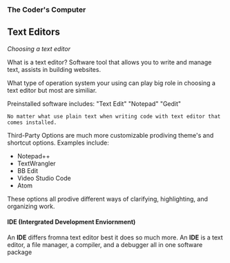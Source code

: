### The Coder's Computer
## Text Editors

*Choosing a text editor*

What is a text editor?
  Software tool that allows you to write and manage text, assists in building websites.

What type of operation system your using can play big role in choosing a text editor but most are similiar.

Preinstalled software includes:
"Text Edit" "Notepad" "Gedit"

`No matter what use plain text when writing code with text editor that comes installed.`

Third-Party Options are much more customizable prodiving theme's and shortcut options. Examples include:
- Notepad++
- TextWrangler
- BB Edit
- Video Studio Code
- Atom

These options all prodive different ways of clarifying, highlighting, and organizing work.

#### IDE (Intergrated Development Enviornment)

An **IDE** differs fromna text editor best it does so much more. 
An **IDE** is a text editor, a file manager, a compiler, and a debugger all in one software package

